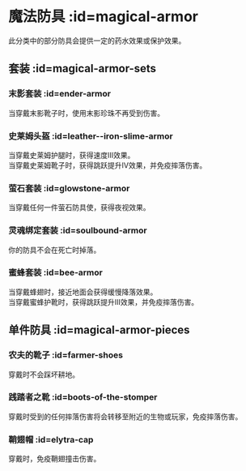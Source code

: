 # 魔法防具 :id=magical-armor

此分类中的部分防具会提供一定的药水效果或保护效果。

## 套装 :id=magical-armor-sets

### 末影套装 :id=ender-armor

当穿戴末影靴子时，使用末影珍珠不再受到伤害。

### 史莱姆头盔 :id=leather--iron-slime-armor

当穿戴史莱姆护腿时，获得速度III效果。  
当穿戴史莱姆靴子时，获得跳跃提升IV效果，并免疫摔落伤害。

### 萤石套装 :id=glowstone-armor

当穿戴任何一件萤石防具使，获得夜视效果。
### 灵魂绑定套装 :id=soulbound-armor

你的防具不会在死亡时掉落。

### 蜜蜂套装 :id=bee-armor

当穿戴蜂翅时，接近地面会获得缓慢降落效果。  
当穿戴蜜蜂护靴时，获得跳跃提升III效果，并免疫摔落伤害。

## 单件防具 :id=magical-armor-pieces

### 农夫的靴子 :id=farmer-shoes

穿戴时不会踩坏耕地。

### 践踏者之靴 :id=boots-of-the-stomper

穿戴时受到的任何摔落伤害将会转移至附近的生物或玩家，免疫摔落伤害。

### 鞘翅帽 :id=elytra-cap

穿戴时，免疫鞘翅撞击伤害。
